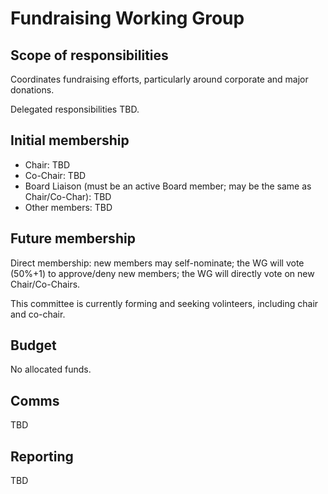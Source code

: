 # Fundraising Working Group

## Scope of responsibilities

Coordinates fundraising efforts, particularly around corporate and major donations.

Delegated responsibilities TBD.

## Initial membership

- Chair: TBD
- Co-Chair: TBD
- Board Liaison (must be an active Board member; may be the same as Chair/Co-Char): TBD
- Other members: TBD

## Future membership

Direct membership: new members may self-nominate; the WG will vote (50%+1) to approve/deny new members; the WG will directly vote on new Chair/Co-Chairs.

This committee is currently forming and seeking volinteers, including chair and co-chair. 

## Budget

No allocated funds.

## Comms

TBD

## Reporting

TBD
